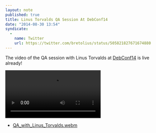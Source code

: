 ```yaml
---
layout: note
published: true
title: Linus Torvalds QA Session At DebConf14
date: "2014-08-30 13:54"
syndicate:
  -
    name: Twitter
    url: https://twitter.com/bretolius/status/505821827671674880
---
```


The video of the QA session with Linus Torvalds at [DebConf14](http://debconf14.debconf.org) is live already!

<video class="flex-video" controls src="http://meetings-archive.debian.net/pub/debian-meetings/2014/debconf14/webm/QA_with_Linus_Torvalds.webm">
  Sorry, your browser doesn't support embedded videos,
  but don't worry, you can <a href="http://meetings-archive.debian.net/pub/debian-meetings/2014/debconf14/webm/QA_with_Linus_Torvalds.webm">download it</a>
  and watch it with your favorite video player!
</video>

- [QA_with_Linus_Torvalds.webm](http://meetings-archive.debian.net/pub/debian-meetings/2014/debconf14/webm/QA_with_Linus_Torvalds.webm)